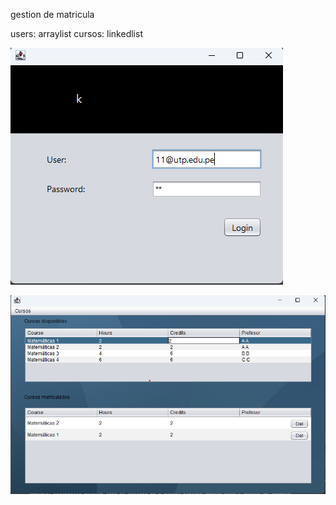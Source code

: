 gestion de matricula

users: arraylist
cursos: linkedlist

![login](img/login.png)

![login](img/main.png)
